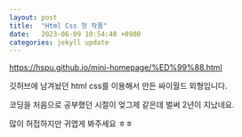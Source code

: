 ```yaml
---
layout: post
title:  "Html Css 첫 작품"
date:   2023-06-09 10:54:40 +0900
categories: jekyll update
---
```

https://hspu.github.io/mini-homepage/%ED%99%88.html

깃허브에 남겨놨던 html css를 이용해서 만든 싸이월드 외형입니다.

코딩을 처음으로 공부했던 시절이 엊그제 같은데 벌써 2년이 지났네요.

많이 허접하지만 귀엽게 봐주세요 ㅎㅎ

[jekyll-docs]: https://jekyllrb.com/docs/home
[jekyll-gh]:   https://github.com/jekyll/jekyll
[jekyll-talk]: https://talk.jekyllrb.com/
